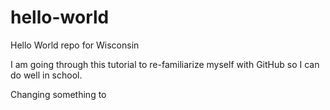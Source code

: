 # hello-world
Hello World repo for Wisconsin 

I am going through this tutorial to re-familiarize myself with GitHub so I can do well in school.

Changing something to
